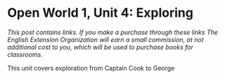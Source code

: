 
# Open World 1, Unit 4: Exploring
*This post contains links. If you make a purchase through these links The English Extension Organization will earn a small commission, at not additional cost to you, which will be used to purchase books for classrooms.* 

This unit covers exploration from Captain Cook to George 
<!--stackedit_data:
eyJoaXN0b3J5IjpbNjE0NTcxOTQ2LC0yMDczOTIyNjM1XX0=
-->